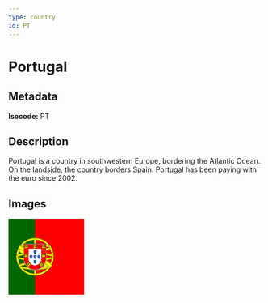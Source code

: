 ```yaml
---
type: country
id: PT
---
```


# Portugal

## Metadata

**Isocode:** PT

## Description

Portugal is a country in southwestern Europe, bordering the Atlantic Ocean. On the landside, the country borders Spain. Portugal has been paying with the euro since 2002.

## Images

<img src="pt.webp" height="150" alt="Portugal">